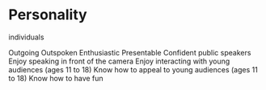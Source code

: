 # Personality

individuals

Outgoing
Outspoken
Enthusiastic
Presentable
Confident public speakers
Enjoy speaking in front of the camera
Enjoy interacting with young audiences (ages 11 to 18)
Know how to appeal to young audiences (ages 11 to 18)
Know how to have fun
